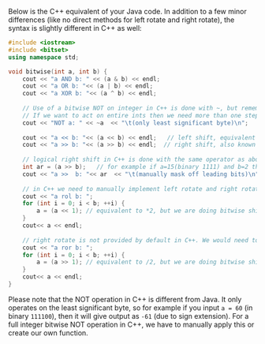 Below is the C++ equivalent of your Java code. In addition to a few minor differences (like no direct methods for left rotate and right rotate), the syntax is slightly different in C++ as well:

```cpp
#include <iostream>
#include <bitset>
using namespace std;

void bitwise(int a, int b) {
    cout << "a AND b: " << (a & b) << endl;
    cout << "a OR b: "<< (a | b) << endl;
    cout << "a XOR b: "<< (a ^ b) << endl;
    
    // Use of a bitwise NOT on integer in C++ is done with ~, but remember it only acts on the least significant byte.
    // If we want to act on entire ints then we need more than one step operation or create our own function. 
    cout << "NOT a: " << ~a  << "\t(only least significant byte)\n";
    
    cout << "a << b: "<< (a << b) << endl;   // left shift, equivalent to a * pow(2, b) in Java.
    cout << "a >> b: "<< (a >> b) << endl;  // right shift, also known as arithmetic right shift.
    
    // logical right shift in C++ is done with the same operator as above but we need to manually mask off leading bits.
    int ar = (a >> b);   // for example if a=15(binary 1111) and b=2 then output will be 3(10) not 15(1111).
    cout << "a >>  b: "<< ar  << "\t(manually mask off leading bits)\n";
    
    // in C++ we need to manually implement left rotate and right rotate operations. Here's how you can do it for left rotate operation:
    cout << "a rol b: ";
    for (int i = 0; i < b; ++i) {
        a = (a << 1); // equivalent to *2, but we are doing bitwise shift here. 
    }
    cout<< a << endl;  
    
    // right rotate is not provided by default in C++. We would need to manually implement it:
    cout << "a ror b: ";
    for (int i = 0; i < b; ++i) {
        a = (a >> 1); // equivalent to /2, but we are doing bitwise shift here. 
    }
    cout<< a << endl;  
}
```

Please note that the NOT operation in C++ is different from Java. It only operates on the least significant byte, so for example if you input `a = 60` (in binary `111100`), then it will give output as `-61` (due to sign extension). For a full integer bitwise NOT operation in C++, we have to manually apply this or create our own function.

